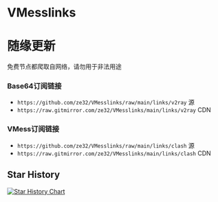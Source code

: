 # VMesslinks
# 随缘更新
免费节点都爬取自网络，请勿用于非法用途  

### Base64订阅链接
- `https://github.com/ze32/VMesslinks/raw/main/links/v2ray`  源
- `https://raw.gitmirror.com/ze32/VMesslinks/main/links/v2ray`  CDN

### VMess订阅链接
- `https://github.com/ze32/VMesslinks/raw/main/links/clash`  源
- `https://raw.gitmirror.com/ze32/VMesslinks/main/links/clash`  CDN

## Star History
[![Star History Chart](https://api.star-history.com/svg?repos=ze32/VMesslinks&type=Date)](https://star-history.com/#ze32/VMesslinks&Date)
